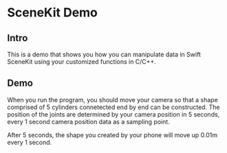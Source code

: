 # SceneKit Demo

## Intro

This is a demo that shows you how you can manipulate data in Swift SceneKit using your customized functions in C/C++.

## Demo

When you run the program, you should move your camera so that a shape comprised of 5 cylinders connetected end by end can be constructed. The position of the joints are determined by your camera position in 5 seconds, every 1 second camera position data as a sampling point.

After 5 seconds, the shape you created by your phone will move up 0.01m every 1 second.